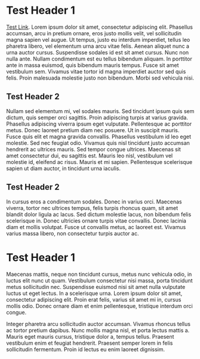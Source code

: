 # Test Header 1
[Test Link](theguide:markdown/MajorGeneral.md). Lorem ipsum dolor sit amet, 
consectetur adipiscing elit. Phasellus accumsan, 
arcu in pretium ornare, eros justo mollis velit, vel sollicitudin magna sapien 
vel augue. Ut tempus, justo eu interdum imperdiet, tellus leo pharetra libero, 
vel elementum urna arcu vitae felis. Aenean aliquet nunc a urna auctor cursus. 
Suspendisse sodales id est sit amet cursus. Nunc non nulla ante. Nullam 
condimentum est eu tellus bibendum aliquam. In porttitor ante in massa euismod, 
quis bibendum mauris tempus. Fusce sit amet vestibulum sem. Vivamus vitae tortor
id magna imperdiet auctor sed quis felis. Proin malesuada molestie justo non bibendum.
Morbi sed vehicula nisi.

## Test Header 2

Nullam sed elementum mi, vel sodales mauris. Sed tincidunt ipsum quis sem dictum,
quis semper orci sagittis. Proin adipiscing turpis at varius gravida. Phasellus
adipiscing viverra ipsum eget vulputate. Pellentesque ac porttitor metus. Donec
laoreet pretium diam nec posuere. Ut in suscipit mauris. Fusce quis elit et magna
gravida convallis. Phasellus vestibulum id leo eget molestie. Sed nec feugiat odio.
Vivamus quis nisl tincidunt justo accumsan hendrerit ac ultrices mauris. Sed tempor
congue ultrices. Maecenas sit amet consectetur dui, eu sagittis est. Mauris leo
nisl, vestibulum vel molestie id, eleifend ac risus. Mauris et mi sapien.
Pellentesque scelerisque sapien ut diam auctor, in tincidunt urna iaculis.

Test Header 2
-------------

In cursus eros a condimentum sodales. Donec in varius orci. Maecenas viverra,
tortor nec ultrices tempus, felis turpis rhoncus quam, sit amet blandit dolor
ligula ac lacus. Sed dictum molestie lacus, non bibendum felis scelerisque in.
Donec ultricies ornare turpis vitae convallis. Donec lacinia diam et mollis 
volutpat. Fusce ut convallis metus, ac laoreet est. Vivamus varius massa libero,
non consectetur turpis auctor ac.

Test Header 1
=============

Maecenas mattis, neque non tincidunt cursus, metus nunc vehicula odio, in luctus
 elit nunc ut quam. Vestibulum consectetur nisi massa, porta tincidunt metus
 sollicitudin nec. Suspendisse euismod nisi sit amet nulla vulputate luctus ut
 eget lectus. In a scelerisque urna. Lorem ipsum dolor sit amet, consectetur
 adipiscing elit. Proin erat felis, varius sit amet mi in, cursus mollis odio.
 Donec ornare diam et enim pellentesque, tristique interdum orci congue.

Integer pharetra arcu sollicitudin auctor accumsan. Vivamus rhoncus tellus ac
tortor pretium dapibus. Nunc mollis magna nisl, et porta lectus mattis a. Mauris
eget mauris cursus, tristique dolor a, tempus tellus. Praesent vestibulum enim
et feugiat hendrerit. Praesent semper lorem in felis sollicitudin fermentum.
Proin id lectus eu enim laoreet dignissim. 